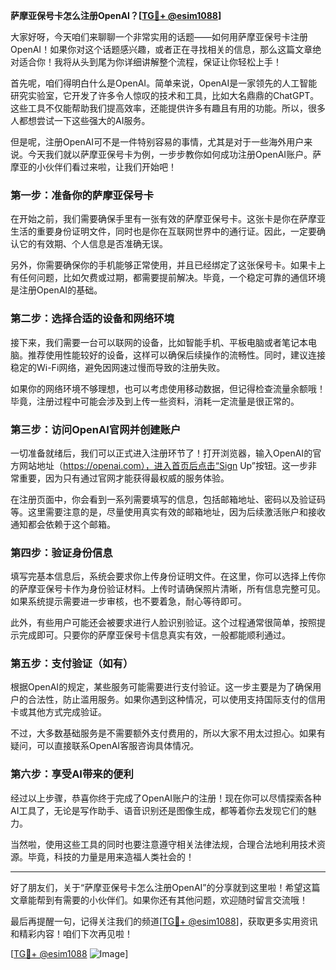 **萨摩亚保号卡怎么注册OpenAI？[[TG💪+ @esim1088](https://t.me/s/esim1088)]**

大家好呀，今天咱们来聊聊一个非常实用的话题——如何用萨摩亚保号卡注册OpenAI！如果你对这个话题感兴趣，或者正在寻找相关的信息，那么这篇文章绝对适合你！我将从头到尾为你详细讲解整个流程，保证让你轻松上手！

首先呢，咱们得明白什么是OpenAI。简单来说，OpenAI是一家领先的人工智能研究实验室，它开发了许多令人惊叹的技术和工具，比如大名鼎鼎的ChatGPT。这些工具不仅能帮助我们提高效率，还能提供许多有趣且有用的功能。所以，很多人都想尝试一下这些强大的AI服务。

但是呢，注册OpenAI可不是一件特别容易的事情，尤其是对于一些海外用户来说。今天我们就以萨摩亚保号卡为例，一步步教你如何成功注册OpenAI账户。萨摩亚的小伙伴们看过来啦，让我们开始吧！

### 第一步：准备你的萨摩亚保号卡

在开始之前，我们需要确保手里有一张有效的萨摩亚保号卡。这张卡是你在萨摩亚生活的重要身份证明文件，同时也是你在互联网世界中的通行证。因此，一定要确认它的有效期、个人信息是否准确无误。

另外，你需要确保你的手机能够正常使用，并且已经绑定了这张保号卡。如果卡上有任何问题，比如欠费或过期，都需要提前解决。毕竟，一个稳定可靠的通信环境是注册OpenAI的基础。

### 第二步：选择合适的设备和网络环境

接下来，我们需要一台可以联网的设备，比如智能手机、平板电脑或者笔记本电脑。推荐使用性能较好的设备，这样可以确保后续操作的流畅性。同时，建议连接稳定的Wi-Fi网络，避免因网速过慢而导致的注册失败。

如果你的网络环境不够理想，也可以考虑使用移动数据，但记得检查流量余额哦！毕竟，注册过程中可能会涉及到上传一些资料，消耗一定流量是很正常的。

### 第三步：访问OpenAI官网并创建账户

一切准备就绪后，我们可以正式进入注册环节了！打开浏览器，输入OpenAI的官方网站地址（https://openai.com），进入首页后点击“Sign Up”按钮。这一步非常重要，因为只有通过官网才能获得最权威的服务体验。

在注册页面中，你会看到一系列需要填写的信息，包括邮箱地址、密码以及验证码等。这里需要注意的是，尽量使用真实有效的邮箱地址，因为后续激活账户和接收通知都会依赖于这个邮箱。

### 第四步：验证身份信息

填写完基本信息后，系统会要求你上传身份证明文件。在这里，你可以选择上传你的萨摩亚保号卡作为身份验证材料。上传时请确保照片清晰，所有信息完整可见。如果系统提示需要进一步审核，也不要着急，耐心等待即可。

此外，有些用户可能还会被要求进行人脸识别验证。这个过程通常很简单，按照提示完成即可。只要你的萨摩亚保号卡信息真实有效，一般都能顺利通过。

### 第五步：支付验证（如有）

根据OpenAI的规定，某些服务可能需要进行支付验证。这一步主要是为了确保用户的合法性，防止滥用服务。如果你遇到这种情况，可以使用支持国际支付的信用卡或其他方式完成验证。

不过，大多数基础服务是不需要额外支付费用的，所以大家不用太过担心。如果有疑问，可以直接联系OpenAI客服咨询具体情况。

### 第六步：享受AI带来的便利

经过以上步骤，恭喜你终于完成了OpenAI账户的注册！现在你可以尽情探索各种AI工具了，无论是写作助手、语音识别还是图像生成，都等着你去发现它们的魅力。

当然啦，使用这些工具的同时也要注意遵守相关法律法规，合理合法地利用技术资源。毕竟，科技的力量是用来造福人类社会的！

---

好了朋友们，关于“萨摩亚保号卡怎么注册OpenAI”的分享就到这里啦！希望这篇文章能帮到有需要的小伙伴们。如果你还有其他问题，欢迎随时留言交流哦！

最后再提醒一句，记得关注我们的频道[[TG💪+ @esim1088](https://t.me/s/esim1088)]，获取更多实用资讯和精彩内容！咱们下次再见啦！

[[TG💪+ @esim1088](https://t.me/s/esim1088) ![Image](https://i.postimg.cc/4NQfJmqS/Snipaste-2025-05-13-00-14-12.png)]